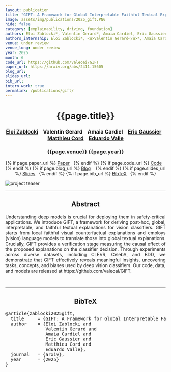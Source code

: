 ```yaml
---
layout: publication
title: "GIFT: A Framework for Global Interpretable Faithful Textual Explanations of Vision Classifiers" 
image: assets/img/publications/2025_gift.PNG
hide: false
category: [explainability, driving, foundation]
authors: Éloi Zablocki*, Valentin Gerard*, Amaia Cardiel, Eric Gaussier, Matthieu Cord, Eduardo Valle
authors_internship: Éloi Zablocki*, <u>Valentin Gerard</u>*, Amaia Cardiel, Eric Gaussier, Matthieu Cord, Eduardo Valle
venue: under review
venue_long: under review
year: 2025
month: 6
code_url: https://github.com/valeoai/GIFT 
paper_url: https://arxiv.org/abs/2411.15605
blog_url: 
slides_url: 
bib_url: 
intern_work: true
permalink: /publications/gift/
---
```


<h1 align="center"> {{page.title}} </h1>
<!-- Simple call of authors -->
<!-- <h3 align="center"> {{page.authors}} </h3> -->
<!-- Alternatively you can add links to author pages -->
<h3 align="center"> <a href="https://scholar.google.fr/citations?user=dOkbUmEAAAAJ">Éloi Zablocki</a> &nbsp;&nbsp; Valentin Gerard &nbsp;&nbsp; Amaia Cardiel &nbsp;&nbsp; <a href="https://ama.liglab.fr/~gaussier/">Eric Gaussier</a> &nbsp;&nbsp; <a href="https://cord.isir.upmc.fr/">Matthieu Cord</a> &nbsp;&nbsp; <a href="https://scholar.google.com/citations?user=lxWPqWAAAAAJ">Eduardo Valle</a></h3>


<h3 align="center"> {{page.venue}} {{page.year}} </h3>

<div align="center">
  <p>
    {% if page.paper_url %}
    <a href="{{ page.paper_url }}"><i class="far fa-file-pdf"></i> Paper</a>&nbsp;&nbsp;
    {% endif %}
    {% if page.code_url %}
    <a href="{{ page.code_url }}"><i class="fab fa-github"></i> Code</a> &nbsp;&nbsp;
    {% endif %}
    {% if page.blog_url %}
    <a href="{{ page.blog_url }}"><i class="fab fa-blogger"></i> Blog</a> &nbsp;&nbsp;
    {% endif %}
    {% if page.slides_url %}
    <a href="{{ page.slides_url }}"><i class="far fa-file-pdf"></i> Slides</a>&nbsp;&nbsp;
    {% endif %}
    {% if page.bib_url %}
    <a href="{{ page.bib_url}}"><i class="far fa-file-alt"></i> BibTeX</a>&nbsp;&nbsp;
    {% endif %}
  </p>
</div>


<div class="publication-teaser">
    <img src="../../{{ page.image }}" alt="project teaser"/>
</div>


<hr>

<h2  align="center">Abstract</h2>

<p align="justify">Understanding deep models is crucial for deploying them in safety-critical applications. We introduce GIFT, a framework for deriving post-hoc, global, interpretable, and faithful textual explanations for vision classifiers. GIFT starts from local faithful visual counterfactual explanations and employs (vision) language models to translate those into global textual explanations. Crucially, GIFT provides a verification stage measuring the causal effect of the proposed explanations on the classifier decision. Through experiments across diverse datasets, including CLEVR, CelebA, and BDD, we demonstrate that GIFT effectively reveals meaningful insights, uncovering tasks, concepts, and biases used by deep vision classifiers. Our code, data, and models are released at https://github.com/valeoai/GIFT.</p>

<br>
<hr>

<h2  align="center">BibTeX</h2>
<left>
  <pre class="bibtex-box">
@article{zablocki2025gift,
  title     = {GIFT: A Framework for Global Interpretable Faithful Textual Explanations of Vision Classifiers},
  author    = {Eloi Zablocki and
               Valentin Gerard and 
               Amaia Cardiel and
               Eric Gaussier and
               Matthieu Cord and 
               Eduardo Valle},
  journal   = {arxiv},
  year      = {2025}
}
</pre>
</left>

<br>
